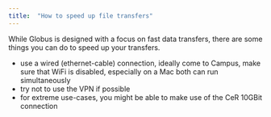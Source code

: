 ```yaml
---
title:  "How to speed up file transfers"
---
```


While Globus is designed with a focus on fast data transfers, there are some things you can do to speed up your transfers.

- use a wired (ethernet-cable) connection, ideally come to Campus, make sure that WiFi is disabled, especially on a Mac both can run simultaneously
- try not to use the VPN if possible 
- for extreme use-cases, you might be able to make use of the CeR 10GBit connection